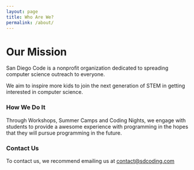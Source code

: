 ```yaml
---
layout: page
title: Who Are We?
permalink: /about/
---
```


# Our Mission

San Diego Code is a nonprofit organization dedicated to spreading computer science outreach to everyone.

We aim to inspire more kids to join the next generation of STEM in getting interested in computer science.

### How We Do It

Through Workshops, Summer Camps and Coding Nights, we engage with students to provide a awesome experience with programming in the hopes that they will pursue programming in the future.

### Contact Us

To contact us, we recommend emailing us at [contact@sdcoding.com](mailto:contact@sdcoding.com)
